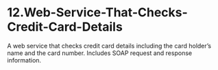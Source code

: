 # 12.Web-Service-That-Checks-Credit-Card-Details
A web service that checks credit card details including the card holder’s name and the card number. Includes SOAP request and response information.
